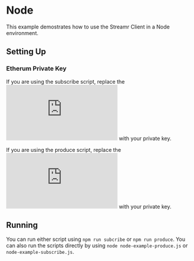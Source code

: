 # Node

This example demostrates how to use the Streamr Client in a Node environment.

## Setting Up

### Etherum Private Key

If you are using the subscribe script, replace the ![following line](https://github.com/streamr-dev/examples/blob/c2c736e25911705c0f549637a73654168bb2ec10/Node/node-example-subscribe.js#L4) with your private key.

If you are using the produce script, replace the ![following line](https://github.com/streamr-dev/examples/blob/c2c736e25911705c0f549637a73654168bb2ec10/Node/node-example-produce.js#L4) with your private key.

## Running

You can run either script using `npm run subcribe` or `npm run produce`. You can also run the scripts directly by using `node node-example-produce.js` or `node-example-subscribe.js`.
